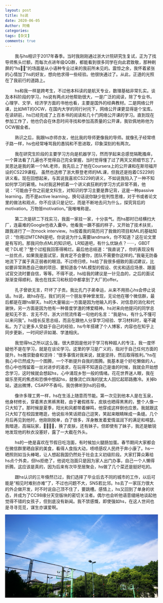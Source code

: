 ```yaml
---
layout: post
title: hs说
date: 2020-06-05
Author: 阿翛
categories: 
tags: [杂文]
comments: true
---
```


​&emsp;&emsp; 		我与hs相识于2017年春季。当时我刚刚通过浙大计院研究生复试，正为了找导师焦头烂额，而每次点进年级QQ群，都能看到很多同学在向此君致敬，那种刷屏的“hs🐂🍺”的场面是从小语种专业过来的我前所未见的。震惊之余，我怀着紧张的心情加了hs的好友，想向他求得一些经验。他很快通过了。从此，正道的光照在了我前行的道路上。

​&emsp;&emsp; 		hs和我一样是跨考生，不过他本科读的是航天专业，数理基础非常扎实。谈及本科阶段的学习，hs说有两点对他帮助很大，一是广泛的阅读，除了专业书，心理学、文学、经济学方面的书他也看，主要是国外的经典教材。二是网络公开课，比如MIT的OCW，在国内大学的同行衬托下，网络公开课更显得是个宝库。在读研前，hs已经完成了上百本书的阅读和几十门网络公开课的学习。直到现在参加工作了，他也仍会在休息时间寻找和参加高质量的公开课，我钦佩地称他为OCW掘金者。

​&emsp;&emsp; 		熟识之后，我跟hs亦师亦友，他比我的导师更像我的导师。就像孔子经常喷子路一样，hs也经常唾骂我的愚钝和不思进取，印象深刻的有两次。

​&emsp;&emsp; 		我在研究生阶段的主要学习方向是机器学习，然而学起来总感觉隔靴搔痒，一个算法看了几遍也不觉得自己完全掌握，当时觉得懂了过了两天又把细节忘了。吴恩达是我的第一个ML老师，我先后上了他在Coursera上的公开课和在斯坦福开设的CS229课程。 虽然也选修了浙大蔡登老师的ML课，但我还是抱着CS229的讲义看。现在回想起来，与其说我喜欢CS229的讲义，不如说我陷入了一种不知如何学习的窘境。hs对我这种抓着一个讲义疯狂刷的学习方式非常不屑，他说：“可能由于你之前是文科生，对知识的学习主要是靠记背，这是一种passive learning，而不是active learning，换句话说你缺少批判性思维，对于书或者论文里的做法和观点，你不应该只是记忆，而是不断地去问为什么，探究背后的motivation。万物皆motivation。”我唯唯称是。

​&emsp;&emsp; 		第二次是研二下找实习，我面一家挂一家，十分丧气。而hs那时已经横扫大厂，连最难的Google也收入囊中。他看我一蹶不振的样子，又开始了技术扶贫，跟我进行了一次mock interview。hs按着我的简历问了我做的项目和ML的基础知识：“你用过MTCNN是吧，你说说为什么需要landmark，你不知道？这在论文里是有写的。那我问你点ML的知识吧。LR知道吧，有什么优缺点？······，GBDT呢？DL呢？”整个过程我回答得稀烂。最后他总结道：“我直说了，你的表现没有一丝优点，如果我是面试官，我肯定不会要你，团队不需要你这样的。”我毫无防备地流下了属于真正弱者的眼泪。不过喷归喷，hs给了我很多细致的面试建议，比如要非常熟悉自己做的项目、要知道各个ML模型的假设、优劣和适应场景、跟面试官交流时要自信，等等。不得不说，hs给我的建议是一针见血的，之后的面试渐渐变得顺利，我也在找实习和秋招中都拿到了大厂的offer。

​&emsp;&emsp; 		孔子曾欲无言，吓坏了子贡。我比孔门子弟幸运，从来不用担心hs会停止说话。hs说，故hs存在。我们的另一个朋友李神曾发现，无论他在哪个微信群，最后都是在跟hs聊天。hs的大量输出一方面是因为他输入的多、对信息的消化和代谢快，另一方面是因为他有一种普度学渣的博爱精神。hs对来向他提问的同学总是知无不言、言无不尽，浙大计院流传着一句他的名言：“我是hs，有什么不懂可以来问我”。hs擅长反思总结，而且在跟他人分享学习经验、学习材料时，毫不藏私。为了让更多人受益于自己的经验，hs今年搭建了个人博客，内容也在知乎上同步更新，一时间好评如潮、学渣相庆。

​&emsp;&emsp; 		我觉得hs之所以这么强，很大原因是他对于学习有种超人的专注，我一度怀疑他不是在学习，就是在谈论学习。这里的学习是广义的，指对于自己任何方面的提升。hs推崇勤奋和坚持：“很多事情对我来说，就是坚持，然后取得胜利。”hs在我心中已然成为一个图腾，一个不断提升自我的图腾。我基本是个好吃懒做的人，但心中也残留着一丝对进步的渴求，在玩得不知道自己是谁的时候，我就会开始想念学习，这时候就会想起hs，心中涌现乡愁一般的情绪。花花世界迷人眼，我在娱乐至死的焦虑和恐惧中想起hs，就像流亡四海的犹太人回忆起耶路撒冷。关掉b站，退出微博，CSAPP不香吗，我仿佛听到hs的召唤。

​&emsp;&emsp; 		像许多理工男一样，hs在生活上随意而节能。第一次见到他本人是在玉泉，他身材修长，穿着黑衣黑裤黑鞋，由于暑假练车，皮肤也晒得黑黑的，整个人像一只大知了。那时候是夏季，阳光和风都带着蝉鸣，他穿成这样倒也应景。我就跟这只大知了在校园里瞎逛，他说些冷笑话把自己逗笑，笑起来眼睛眯成一条缝。几个月后再见到他时，他刚刚脱单，白了很多，浑身散发着爱情滋润下的满足和嘚瑟。我暗道，高端玩家，🐂🍺🐂🍺，换了皮肤，还有妹子。但即使有了妹子，我还是敏锐地发现他的秋衣没塞好，露了一大截在外头。

​&emsp;&emsp; 		hs的一绝是喜欢在节假日吃泡面，有时候加火腿肠加蛋。春节期间大家都会在微信群里晒自家的美食，看得人食指大动，啧啧感叹人民终于奔小康了。hs一晒照则如当头棒喝，让人想起我国仍然处于社会主义初级阶段。大家打算众筹给hs点个外卖，但hs拒绝了，他说吃泡面只是因为家人出门办事，自己一个人懒得折腾。这应该是真的，因为后来有次毕至居聚会，hs做了几个菜还是挺好吃的。

​&emsp;&emsp; 		跟hs认识的三年倏然已过，我们选择了毕业后去不同的城市的工作，以后可能是“相见时难别亦难”了，不过也问题不大，SNS若比邻。hs去了一家压力很大的外企做开发，时不时说自己顶不住了，要跳槽。感情上，hs又回到了单身的状态，并成为了CC98缘分天空版块的密切关注者。偶尔也会听他语意缱绻地谈起他觉得不错的女孩子，但到底没有新闻。我不禁感慨，即使强如hs，在这人世间也是寻寻觅觅，谋生亦谋爱啊。

![alt pic](../images/yuquan.jpg "玉泉篮球场by阿翛")